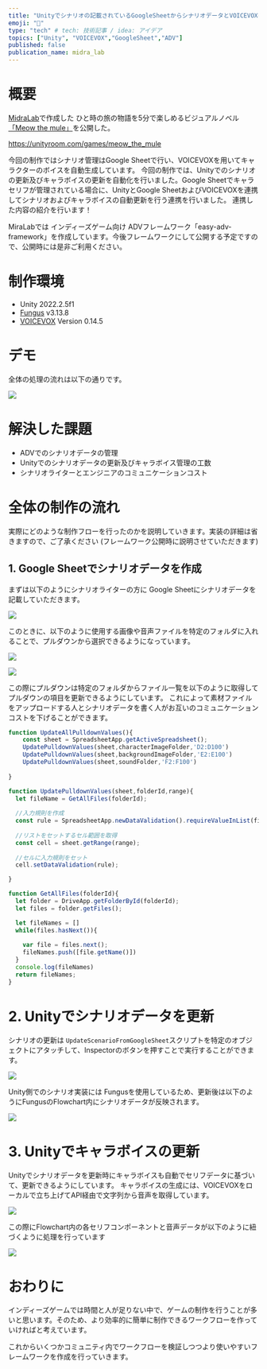 ```yaml
---
title: "Unityでシナリオの記載されているGoogleSheetからシナリオデータとVOICEVOXを使ってキャラボイスを自動更新を行う"
emoji: "📘"
type: "tech" # tech: 技術記事 / idea: アイデア
topics: ["Unity", "VOICEVOX","GoogleSheet","ADV"]
published: false
publication_name: midra_lab
---
```


# 概要
[MidraLab](https://twitter.com/midra_lab)で作成した ひと時の旅の物語を5分で楽しめるビジュアルノベル [「Meow the mule」](https://unityroom.com/games/meow_the_mule)を公開した。

https://unityroom.com/games/meow_the_mule

今回の制作ではシナリオ管理はGoogle Sheetで行い、VOICEVOXを用いてキャラクターのボイスを自動生成しています。
今回の制作では、Unityでのシナリオの更新及びキャラボイスの更新を自動化を行いました。Google Sheetでキャラセリフが管理されている場合に、UnityとGoogle SheetおよびVOICEVOXを連携してシナリオおよびキャラボイスの自動更新を行う連携を行いました。
連携した内容の紹介を行います！   

MiraLabでは インディーズゲーム向け ADVフレームワーク「easy-adv-framework」を作成しています。今後フレームワークにして公開する予定ですので、公開時には是非ご利用ください。

# 制作環境
- Unity 2022.2.5f1
- [Fungus](https://github.com/snozbot/fungus) v3.13.8
- [VOICEVOX](https://voicevox.hiroshiba.jp/) Version 0.14.5

# デモ

全体の処理の流れは以下の通りです。

![](/images/ee7ba65c72a2a8/Overall_flow_image.png)

# 解決した課題
* ADVでのシナリオデータの管理
* Unityでのシナリオデータの更新及びキャラボイス管理の工数
* シナリオライターとエンジニアのコミュニケーションコスト

# 全体の制作の流れ

実際にどのような制作フローを行ったのかを説明していきます。実装の詳細は省きますので、ご了承ください
(フレームワーク公開時に説明させていただきます)

## 1. Google Sheetでシナリオデータを作成

まずは以下のようにシナリオライターの方に Google Sheetにシナリオデータを記載していただきます。

![](/images/ee7ba65c72a2a8/scenario_data.png)

このときに、以下のように使用する画像や音声ファイルを特定のフォルダに入れることで、プルダウンから選択できるようになっています。   

![](/images/ee7ba65c72a2a8/character_images.png)

![](/images/ee7ba65c72a2a8/character_select_pullDown.png)

この際にプルダウンは特定のフォルダからファイル一覧を以下のように取得してプルダウンの項目を更新できるようにしています。
これによって素材ファイルをアップロードする人とシナリオデータを書く人がお互いのコミュニケーションコストを下げることができます。

```js
function UpdateAllPulldownValues(){
    const sheet = SpreadsheetApp.getActiveSpreadsheet();
    UpdatePulldownValues(sheet,characterImageFolder,'D2:D100')
    UpdatePulldownValues(sheet,backgroundImageFolder,'E2:E100')
    UpdatePulldownValues(sheet,soundFolder,'F2:F100')
    
}

function UpdatePulldownValues(sheet,folderId,range){
  let fileName = GetAllFiles(folderId);
  
  //入力規則を作成
  const rule = SpreadsheetApp.newDataValidation().requireValueInList(fileName).build();
  
  //リストをセットするセル範囲を取得
  const cell = sheet.getRange(range);
  
  //セルに入力規則をセット
  cell.setDataValidation(rule);

}

function GetAllFiles(folderId){
  let folder = DriveApp.getFolderById(folderId);
  let files = folder.getFiles();

  let fileNames = []
  while(files.hasNext()){
  
    var file = files.next();
    fileNames.push([file.getName()])
  }
  console.log(fileNames)
  return fileNames;
}

```

# 2. Unityでシナリオデータを更新

シナリオの更新は `UpdateScenarioFromGoogleSheet`スクリプトを特定のオブジェクトにアタッチして、Inspectorのボタンを押すことで実行することができます。

![](/images/ee7ba65c72a2a8/update_scenario_on_button.png)

Unity側でのシナリオ実装には Fungusを使用しているため、更新後は以下のようにFungusのFlowchart内にシナリオデータが反映されます。

![](/images/ee7ba65c72a2a8/update_object_scenario.png)

# 3. Unityでキャラボイスの更新

Unityでシナリオデータを更新時にキャラボイスも自動でセリフデータに基づいて、更新できるようにしています。
キャラボイスの生成には、VOICEVOXをローカルで立ち上げてAPI経由で文字列から音声を取得しています。

![](/images/ee7ba65c72a2a8/character_voice.png)

この際にFlowchart内の各セリフコンポーネントと音声データが以下のように紐づくように処理を行っています

![](/images/ee7ba65c72a2a8/connect_dialog_character_voice.png)

# おわりに
インディーズゲームでは時間と人が足りない中で、ゲームの制作を行うことが多いと思います。そのため、より効率的に簡単に制作できるワークフローを作っていければと考えています。

これからいくつかコミュニティ内でワークフローを検証しつつより使いやすいフレームワークを作成を行っていきます。